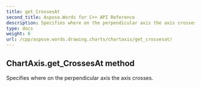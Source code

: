 ```yaml
---
title: get_CrossesAt
second_title: Aspose.Words for C++ API Reference
description: Specifies where on the perpendicular axis the axis crosses. 
type: docs
weight: 0
url: /cpp/aspose.words.drawing.charts/chartaxis/get_crossesat/
---
```

## ChartAxis.get_CrossesAt method


Specifies where on the perpendicular axis the axis crosses.

